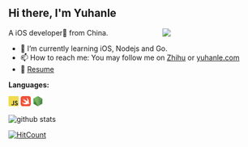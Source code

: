 <h2> Hi there, I'm Yuhanle</h2>

<img align='right' src='https://user-images.githubusercontent.com/5713670/87202985-820dcb80-c2b6-11ea-9f56-7ec461c497c3.gif' width='200"'>

A iOS developer🎯 from China.
- 🌱 I’m currently learning iOS, Nodejs and Go.
- 📫 How to reach me: You may follow me on [Zhihu](https://www.zhihu.com/people/yuhanle) or [yuhanle.com](https://www.yuhanle.com/)
- 📝 [Resume](http://www.yuhanle.com/resume/)

**Languages:**  

<code><img height="20" src="https://raw.githubusercontent.com/github/explore/80688e429a7d4ef2fca1e82350fe8e3517d3494d/topics/javascript/javascript.png"></code>
<code><img height="20" src="https://raw.githubusercontent.com/github/explore/80688e429a7d4ef2fca1e82350fe8e3517d3494d/topics/swift/swift.png"></code>
<code><img height="20" src="https://raw.githubusercontent.com/github/explore/80688e429a7d4ef2fca1e82350fe8e3517d3494d/topics/nodejs/nodejs.png"></code>

![github stats](https://github-readme-stats.vercel.app/api?username=yuhanle&show_icons=true)

<!-- ![visitors](https://visitor-badge.glitch.me/badge?page_id=harshkumarkhatri.harshkumarkhatri) -->
[![HitCount](http://hits.dwyl.com/yuhanle/yuhanle.svg)](http://hits.dwyl.com/yuhanle/yuhanle)
